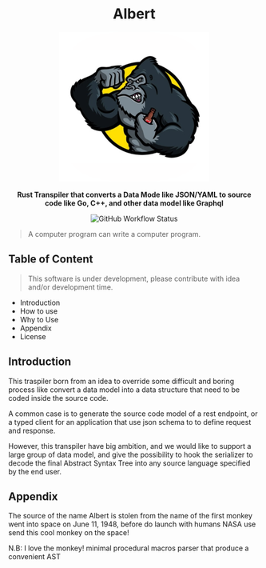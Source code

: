<div align="center">
  <h1> Albert </h1>

  <img src="./docs/icons/icon-512.png" width="300" height="300" />

  <p>
    <strong> Rust Transpiler that converts a Data Mode like JSON/YAML to source code like Go, C++, and other data model like Graphql </strong>
  </p>

  <p>
   <img alt="GitHub Workflow Status" src="https://img.shields.io/github/workflow/status/vincenzopalazzo/monkeyc/Sanity%20Check%20codebase?style=flat-square">
  </p>
</div>

> A computer program can write a computer program.                                    

## Table of Content

> This software is under development, please contribute with idea and/or development time.

- Introduction
- How to use
- Why to Use
- Appendix
- License

## Introduction

This traspiler born from an idea to override some difficult and boring process like convert a data model into a data structure
that need to be coded inside the source code.

A common case is to generate the source code model of a rest endpoint, or a typed client for an application that use json schema to
to define request and response.

However, this transpiler have big ambition, and we would like to support a large group of data model, and give the possibility
to hook the serializer to decode the final Abstract Syntax Tree into any source language specified by the end user.

## Appendix

The source of the name Albert is stolen from the name of the first monkey went into space on June 11, 1948, before do launch with humans NASA use
send this cool monkey on the space!

N.B: I love the monkey!
minimal procedural macros parser that produce a convenient AST
